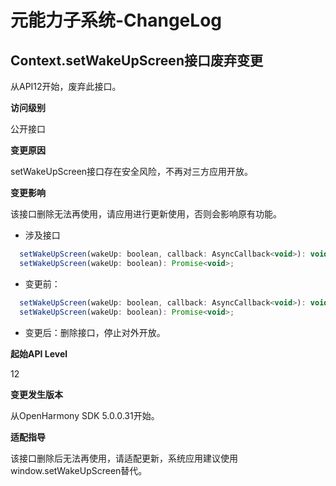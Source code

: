 # 元能力子系统-ChangeLog

## Context.setWakeUpScreen接口废弃变更
从API12开始，废弃此接口。

**访问级别**

公开接口

**变更原因**

setWakeUpScreen接口存在安全风险，不再对三方应用开放。

**变更影响**

该接口删除无法再使用，请应用进行更新使用，否则会影响原有功能。

- 涉及接口

```js
  setWakeUpScreen(wakeUp: boolean, callback: AsyncCallback<void>): void;
  setWakeUpScreen(wakeUp: boolean): Promise<void>;
```

- 变更前：

```js
  setWakeUpScreen(wakeUp: boolean, callback: AsyncCallback<void>): void;
  setWakeUpScreen(wakeUp: boolean): Promise<void>;
```

- 变更后：删除接口，停止对外开放。

**起始API Level**

12

**变更发生版本**

从OpenHarmony SDK 5.0.0.31开始。

**适配指导**

该接口删除后无法再使用，请适配更新，系统应用建议使用window.setWakeUpScreen替代。
